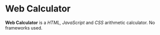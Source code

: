 # Web Calculator

**Web Calculator** is a *HTML, JavaScript* and *CSS* arithmetic calculator. No frameworks used.
